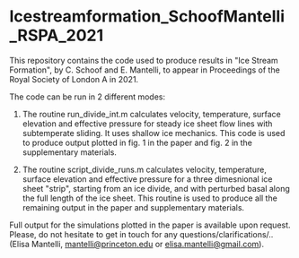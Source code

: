 # Icestreamformation_SchoofMantelli_RSPA_2021

This repository contains the code used to produce results in "Ice Stream Formation", by C. Schoof and E. Mantelli, to appear in Proceedings of the Royal Society of London A in 2021.

The code can be run in 2 different modes: 

1. The routine run_divide_int.m calculates velocity, temperature, surface elevation and effective pressure for steady ice sheet flow lines with subtemperate sliding. It uses shallow ice mechanics. This code is used to produce output plotted in fig. 1 in the paper and fig. 2 in the supplementary materials.

2. The routine script_divide_runs.m calculates velocity, temperature, surface elevation and effective pressure for a three dimesnional ice sheet "strip", starting from an ice divide, and with perturbed basal along the full length of the ice sheet. This routine is used to produce all the remaining output in the paper and supplementary materials. 

Full output for the simulations plotted in the paper is available upon request.  Please, do not hesitate to get in touch for any questions/clarifications/.. (Elisa Mantelli, mantelli@princeton.edu or elisa.mantelli@gmail.com).
